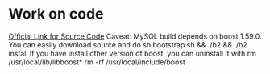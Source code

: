 # Work on code

[Official Link for Source Code](https://dev.mysql.com/doc/internals/en/guided-tour.html)
Caveat: MySQL build depends on boost 1.59.0. You can easily download source and do
sh bootstrap.sh && ./b2 && ./b2 install
If you have install other version of boost, you can uninstall it with
rm /usr/local/lib/libboost*
rm -rf /usr/local/include/boost

